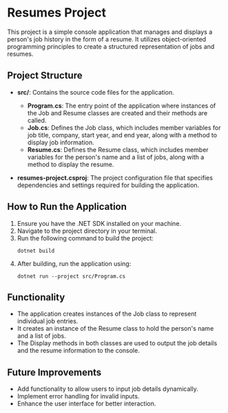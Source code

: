 # Resumes Project

This project is a simple console application that manages and displays a person's job history in the form of a resume. It utilizes object-oriented programming principles to create a structured representation of jobs and resumes.

## Project Structure

- **src/**: Contains the source code files for the application.
  - **Program.cs**: The entry point of the application where instances of the Job and Resume classes are created and their methods are called.
  - **Job.cs**: Defines the Job class, which includes member variables for job title, company, start year, and end year, along with a method to display job information.
  - **Resume.cs**: Defines the Resume class, which includes member variables for the person's name and a list of jobs, along with a method to display the resume.

- **resumes-project.csproj**: The project configuration file that specifies dependencies and settings required for building the application.

## How to Run the Application

1. Ensure you have the .NET SDK installed on your machine.
2. Navigate to the project directory in your terminal.
3. Run the following command to build the project:
   ```
   dotnet build
   ```
4. After building, run the application using:
   ```
   dotnet run --project src/Program.cs
   ```

## Functionality

- The application creates instances of the Job class to represent individual job entries.
- It creates an instance of the Resume class to hold the person's name and a list of jobs.
- The Display methods in both classes are used to output the job details and the resume information to the console.

## Future Improvements

- Add functionality to allow users to input job details dynamically.
- Implement error handling for invalid inputs.
- Enhance the user interface for better interaction.